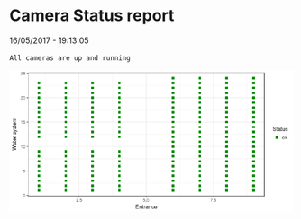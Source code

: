 Camera Status report
================
16/05/2017 - 19:13:05

    All cameras are up and running

![](camreport_files/figure-markdown_github/unnamed-chunk-2-1.png)
